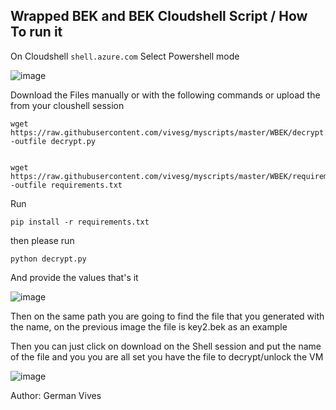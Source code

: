 ## Wrapped BEK and BEK  Cloudshell Script / How To run it 

On Cloudshell  `shell.azure.com` Select Powershell mode 

![image](https://user-images.githubusercontent.com/8367687/215172927-f3e2516d-d75e-4d29-acde-4881e5de0b58.png)

Download the Files manually or with the following commands or upload the from your cloushell session  

    wget https://raw.githubusercontent.com/vivesg/myscripts/master/WBEK/decrypt.py -outfile decrypt.py
    

    wget https://raw.githubusercontent.com/vivesg/myscripts/master/WBEK/requirements.txt -outfile requirements.txt

Run

    pip install -r requirements.txt
then please run

    python decrypt.py 

And provide the values that's it

![image](https://user-images.githubusercontent.com/8367687/215175909-71947dd3-f31f-40ab-8dd4-5fc9de690199.png)


Then on the same path you are going to find the file that you generated with the name,  on the previous image the file is key2.bek as an example

Then you can just click on download on the Shell session and put the name of the file and you you are all set you have the file to decrypt/unlock the VM

![image](https://user-images.githubusercontent.com/8367687/215176373-9cb49d82-2438-45ef-8fe5-6ec3e4b0e847.png)


Author: German Vives